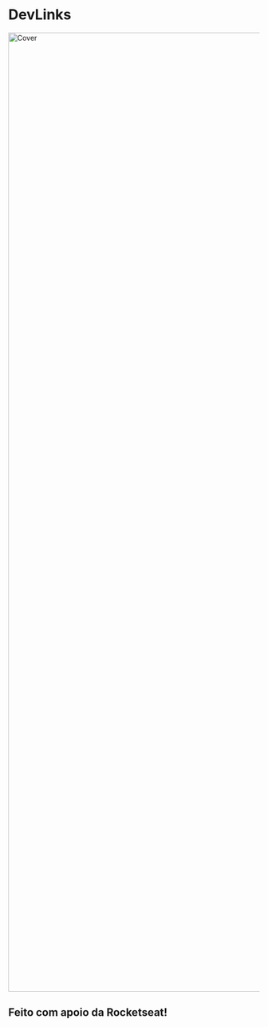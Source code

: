 # DevLinks
<img width="1920" alt="Cover" src="https://github.com/Dkpowder/DevLinks/assets/132228955/ce7ccd7b-823d-4414-b698-ebee1b2a9b6d">
<h2>Feito com apoio da Rocketseat!</h2>
